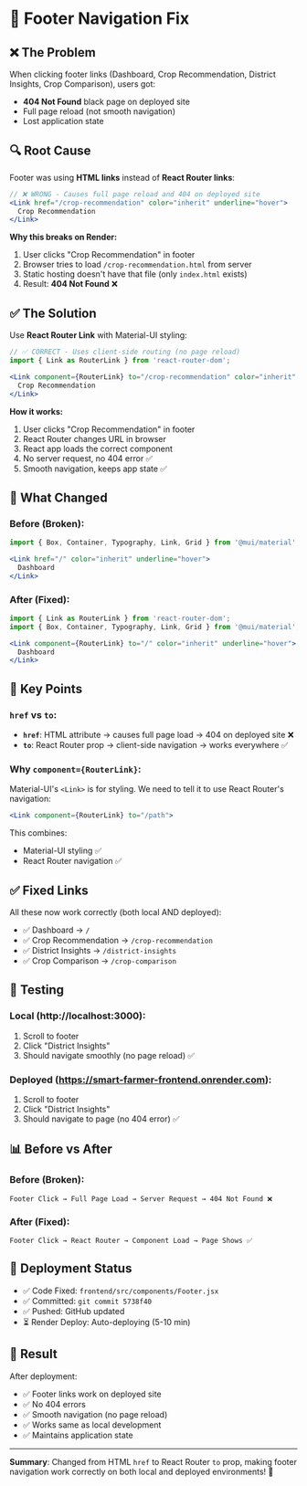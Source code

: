 # 🔧 Footer Navigation Fix

## ❌ The Problem

When clicking footer links (Dashboard, Crop Recommendation, District Insights, Crop Comparison), users got:
- **404 Not Found** black page on deployed site
- Full page reload (not smooth navigation)
- Lost application state

## 🔍 Root Cause

Footer was using **HTML links** instead of **React Router links**:

```jsx
// ❌ WRONG - Causes full page reload and 404 on deployed site
<Link href="/crop-recommendation" color="inherit" underline="hover">
  Crop Recommendation
</Link>
```

**Why this breaks on Render:**
1. User clicks "Crop Recommendation" in footer
2. Browser tries to load `/crop-recommendation.html` from server
3. Static hosting doesn't have that file (only `index.html` exists)
4. Result: **404 Not Found** ❌

## ✅ The Solution

Use **React Router Link** with Material-UI styling:

```jsx
// ✅ CORRECT - Uses client-side routing (no page reload)
import { Link as RouterLink } from 'react-router-dom';

<Link component={RouterLink} to="/crop-recommendation" color="inherit" underline="hover">
  Crop Recommendation
</Link>
```

**How it works:**
1. User clicks "Crop Recommendation" in footer
2. React Router changes URL in browser
3. React app loads the correct component
4. No server request, no 404 error ✅
5. Smooth navigation, keeps app state ✅

## 📝 What Changed

### Before (Broken):
```jsx
import { Box, Container, Typography, Link, Grid } from '@mui/material';

<Link href="/" color="inherit" underline="hover">
  Dashboard
</Link>
```

### After (Fixed):
```jsx
import { Link as RouterLink } from 'react-router-dom';
import { Box, Container, Typography, Link, Grid } from '@mui/material';

<Link component={RouterLink} to="/" color="inherit" underline="hover">
  Dashboard
</Link>
```

## 🎯 Key Points

### `href` vs `to`:
- **`href`**: HTML attribute → causes full page load → 404 on deployed site ❌
- **`to`**: React Router prop → client-side navigation → works everywhere ✅

### Why `component={RouterLink}`:
Material-UI's `<Link>` is for styling. We need to tell it to use React Router's navigation:
```jsx
<Link component={RouterLink} to="/path">
```
This combines:
- Material-UI styling ✅
- React Router navigation ✅

## ✅ Fixed Links

All these now work correctly (both local AND deployed):
- ✅ Dashboard → `/`
- ✅ Crop Recommendation → `/crop-recommendation`
- ✅ District Insights → `/district-insights`
- ✅ Crop Comparison → `/crop-comparison`

## 🧪 Testing

### Local (http://localhost:3000):
1. Scroll to footer
2. Click "District Insights"
3. Should navigate smoothly (no page reload) ✅

### Deployed (https://smart-farmer-frontend.onrender.com):
1. Scroll to footer
2. Click "District Insights"
3. Should navigate to page (no 404 error) ✅

## 📊 Before vs After

### Before (Broken):
```
Footer Click → Full Page Load → Server Request → 404 Not Found ❌
```

### After (Fixed):
```
Footer Click → React Router → Component Load → Page Shows ✅
```

## 🚀 Deployment Status

- ✅ Code Fixed: `frontend/src/components/Footer.jsx`
- ✅ Committed: `git commit 5738f40`
- ✅ Pushed: GitHub updated
- ⏳ Render Deploy: Auto-deploying (5-10 min)

## 🎉 Result

After deployment:
- ✅ Footer links work on deployed site
- ✅ No 404 errors
- ✅ Smooth navigation (no page reload)
- ✅ Works same as local development
- ✅ Maintains application state

---

**Summary**: Changed from HTML `href` to React Router `to` prop, making footer navigation work correctly on both local and deployed environments! 🚀
